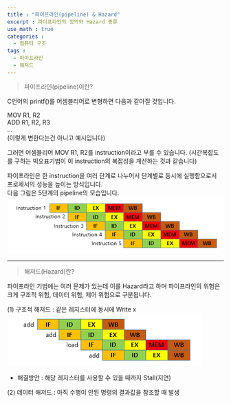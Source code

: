```yaml
---
title : "파이프라인(pipeline) & Hazard"
excerpt : 파이프라인의 정의와 Hazard 종류
use_math : true
categories :
  - 컴퓨터 구조
tags :
  - 파이프라인
  - 해저드
---
```


> 파이프라인(pipeline)이란?

C언어의 printf()를 어셈블리어로 변형하면 다음과 같아질 것입니다.  

MOV R1, R2  
ADD R1, R2, R3  
...  
(이렇게 변한다는건 아니고 예시입니다)  

그러면 어셈블리어 MOV R1, R2를 instruction이라고 부를 수 있습니다. (시간복잡도를 구하는 빅오표기법이 이 instruction의 복잡성을 계산하는 것과 같습니다)     

파이프라인은 한 instruction을 여러 단계로 나누어서 단계별로 동시에 실행함으로서 프로세서의 성능을 높이는 방식입니다.  
다음 그림은 5단계의 pipeline의 모습입니다.  
![](/assets/images/파이프라인.png)  


---

> 해저드(Hazard)란?

파이프라인 기법에는 여러 문제가 있는데 이를 Hazard라고 하며 파이프라인의 위험은 크게 구조적 위험, 데이터 위험, 제어 위험으로 구분됩니다.  

(1) 구조적 해저드 : 같은 레지스터에 동시에 Write x    
![](/assets/images/구조적해저드.png)  
- 해결방안 : 해당 레지스터를 사용할 수 있을 때까지 Stall(지연)  

(2) 데이터 해저드 : 아직 수행이 안된 명령의 결과값을 참조할 때 발생  
